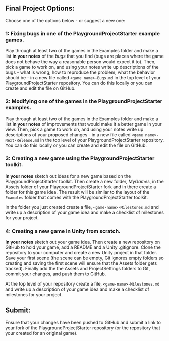 ## Final Project Options:

Choose one of the options below - or suggest a new one:

### 1: Fixing bugs in one of the PlaygroundProjectStarter example games.

Play through at least two of the games in the Examples folder and make a list **in your notes** of the _bugs_ that you find (bugs are places where the game does not behave the way a reasonable person would expect it to). Then, pick a game to work on, and using your notes write up descriptions of the bugs - what is wrong; how to reproduce the problem; what the behavior should be - in a new file called `<game name>-Bugs.md` in the top level of your PlaygroundProjectStarter repository. You can do this locally or you can create and edit the file on GitHub.

### 2: Modifying one of the games in the PlaygroundProjectStarter examples.

Play through at least two of the games in the Examples folder and make a list **in your notes** of improvements that would make it a better game in your view. Then, pick a game to work on, and using your notes write up descriptions of your proposed changes - in a new file called `<game name>-Next-Release.md` in the top level of your PlaygroundProjectStarter repository. You can do this locally or you can create and edit the file on GitHub.

### 3: Creating a new game using the PlaygroundProjectStarter toolkit.

**In your notes** sketch out ideas for a new game based on the PlaygroundProjectStarter toolkit. Then create a new folder, _MyGames_, in the Assets folder of your PlaygroundProjectStarter fork and in there create a folder for this game idea. The result will be similar to the layout of the `Examples` folder that comes with the PlaygroundProjectStarter toolkit.

In the folder you just created create a file, `<game-name>-Milestones.md` and write up a description of your game idea and make a checklist of milestones for your project.

### 4: Creating a new game in Unity from scratch.

**In your notes** sketch out your game idea. Then create a new repository on GitHub to hold your game, add a README and a Unity .gitignore. Clone the repository to your computer and create a new Unity project in that folder. Save your first scene (the scene can be empty, Git ignores empty folders so creating and saving the first scene will ensure that the Assets folder gets tracked). Finally add the the Assets and ProjectSettings folders to Git, commit your changes, and push them to GitHub.

At the top level of your repository create a file, `<game-name>-Milestones.md` and write up a description of your game idea and make a checklist of milestones for your project.

## Submit:

Ensure that your changes have been pushed to GitHub and submit a link to your fork of the PlaygroundProjectStarter repository (or the repository that your created for an original game).
